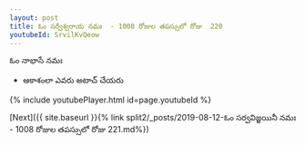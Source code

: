 ```yaml
---
layout: post
title: ఓం సర్వేశ్వరాయ నమః  - 1008 రోజుల తపస్సులో రోజు  220
youtubeId: SrvilKvQeow
---
```

 
 
 ఓం నాభాసే నమః  
 
 -  ఆకాశంలా ఎవరు అటాచ్ చేయరు 
 
  
 
  
 
 
 
 
 
 


{% include youtubePlayer.html id=page.youtubeId %}
 
[Next]({{ site.baseurl }}{% link  split2/_posts/2019-08-12-ఓం సర్వవిజ్జయినీ నమః  - 1008 రోజుల తపస్సులో రోజు  221.md%})
 
